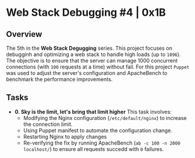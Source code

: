 # Web Stack Debugging #4 | 0x1B


## Overview
The 5th in the **Web Stack Degugging** series. This project focuses on debugginh and optimizing a web stack to handle high loads (up to `1096`).
The objective is to ensure that the server can manage 1000 concurrent connections (with `100` requests at a time) without fail.
For this project `Puppet` was used to adjust the server's configuration and ApacheBench to benchmark the performance improvements.


## Tasks

- **0. Sky is the limit, let's bring that limit higher**
  This task involves:
  - Modifying the Nginx configuration (`/etc/default/nginx`) to increase the connection limit.
  - Using Puppet manifest to automate the configuration change.
  - Restarting Nginx to apply changes
  - Re-verifying the fix by running ApacheBench (`ab -c 100 -n 2000 localhost/`) to ensure all requests succedd with `0` failures.